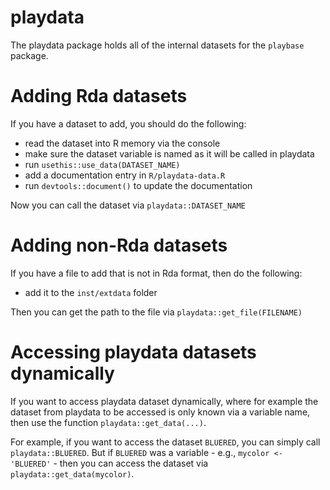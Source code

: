 
<!-- README.md is generated from README.Rmd. Please edit that file -->

# playdata

<!-- badges: start -->
<!-- badges: end -->

The playdata package holds all of the internal datasets for the
`playbase` package.

# Adding Rda datasets

If you have a dataset to add, you should do the following:

- read the dataset into R memory via the console
- make sure the dataset variable is named as it will be called in
  playdata
- run `usethis::use_data(DATASET_NAME)`
- add a documentation entry in `R/playdata-data.R`
- run `devtools::document()` to update the documentation

Now you can call the dataset via `playdata::DATASET_NAME`

# Adding non-Rda datasets

If you have a file to add that is not in Rda format, then do the
following:

- add it to the `inst/extdata` folder

Then you can get the path to the file via `playdata::get_file(FILENAME)`

# Accessing playdata datasets dynamically

If you want to access playdata dataset dynamically, where for example
the dataset from playdata to be accessed is only known via a variable
name, then use the function `playdata::get_data(...)`.

For example, if you want to access the dataset `BLUERED`, you can simply
call `playdata::BLUERED`. But if `BLUERED` was a variable - e.g.,
`mycolor <- 'BLUERED'` - then you can access the dataset via
`playdata::get_data(mycolor)`.
